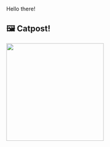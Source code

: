 Hello there!



## 🖼️ Catpost!

<sub>
    <img src="https://cdn2.thecatapi.com/images/4bt.gif" height="256">
</sub>


